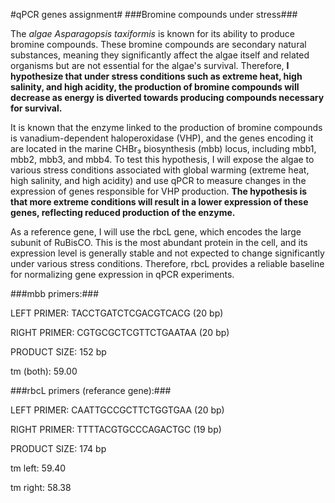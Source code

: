 #qPCR genes assignment#
###Bromine compounds under stress###

The *algae Asparagopsis taxiformis* is known for its ability to produce bromine compounds. These bromine compounds are secondary natural substances, meaning they significantly affect the algae itself and related organisms but are not essential for the algae's survival. Therefore, **I hypothesize that under stress conditions such as extreme heat, high salinity, and high acidity, the production of bromine compounds will decrease as energy is diverted towards producing compounds necessary for survival.**

It is known that the enzyme linked to the production of bromine compounds is vanadium-dependent haloperoxidase (VHP), and the genes encoding it are located in the marine CHBr₃ biosynthesis (mbb) locus, including mbb1, mbb2, mbb3, and mbb4. To test this hypothesis, I will expose the algae to various stress conditions associated with global warming (extreme heat, high salinity, and high acidity) and use qPCR to measure changes in the expression of genes responsible for VHP production. **The hypothesis is that more extreme conditions will result in a lower expression of these genes, reflecting reduced production of the enzyme.**

As a reference gene, I will use the rbcL gene, which encodes the large subunit of RuBisCO. This is the most abundant protein in the cell, and its expression level is generally stable and not expected to change significantly under various stress conditions. Therefore, rbcL provides a reliable baseline for normalizing gene expression in qPCR experiments.

###mbb primers:###

LEFT PRIMER: TACCTGATCTCGACGTCACG (20 bp)
 
RIGHT PRIMER: CGTGCGCTCGTTCTGAATAA (20 bp)
 
PRODUCT SIZE: 152 bp
 
tm (both): 59.00 
 
###rbcL primers (referance gene):###

LEFT PRIMER: CAATTGCCGCTTCTGGTGAA (20 bp)
 
RIGHT PRIMER: TTTTACGTGCCCAGACTGC (19 bp)
 
PRODUCT SIZE: 174 bp
 
tm left: 59.40
 
tm right: 58.38
 

 
 
